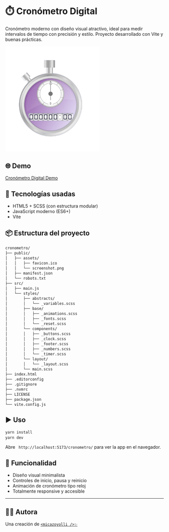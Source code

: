 # ⏱️ Cronómetro Digital

Cronómetro moderno con diseño visual atractivo, ideal para medir intervalos de tiempo con precisión y estilo. Proyecto desarrollado con Vite y buenas prácticas.

<img alt="Cronómetro Digital" src="https://github.com/micazoyolli/cronometro/blob/master/public/assets/screenshot.png" width="300" />

## 🌐 Demo

[Cronómetro Digital Demo](https://micazoyolli.github.io/cronometro/)

## 🚀 Tecnologías usadas

- HTML5 + SCSS (con estructura modular)
- JavaScript moderno (ES6+)
- Vite

## 📦 Estructura del proyecto

```
cronometro/
├── public/
│   ├── assets/
│   │   ├── favicon.ico
│   │   └── screenshot.png
│   ├── manifest.json
│   └── robots.txt
├── src/
│   ├── main.js
│   └── styles/
│       ├── abstracts/
│       │   └── _variables.scss
│       ├── base/
│       │   ├── _animations.scss
│       │   ├── _fonts.scss
│       │   └── _reset.scss
│       └── components/
│       │   ├── _buttons.scss
│       │   ├── _clock.scss
│       │   ├── _footer.scss
│       │   ├── _numbers.scss
│       │   └── _timer.scss
│       └── layout/
│       │   └── _layout.scss
│       └── main.scss
├── index.html
├── .editorconfig
├── .gitignore
├── .nvmrc
├── LICENSE
├── package.json
└── vite.config.js
```

## ▶️ Uso

```bash
yarn install
yarn dev
```

Abre ` http://localhost:5173/cronometro/` para ver la app en el navegador.

## 🧠 Funcionalidad

- Diseño visual minimalista
- Controles de inicio, pausa y reinicio
- Animación de cronómetro tipo reloj
- Totalmente responsive y accesible

---

## 👩‍💻 Autora

Una creación de [`<micazoyolli />✨`](https://nadia.dev)
